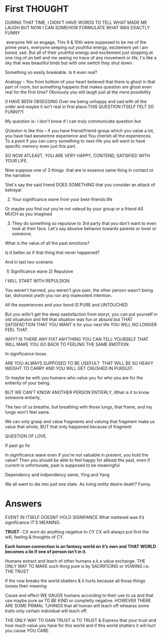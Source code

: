 # First THOUGHT
DURING THAT TIME, I DIDN'T HAVE WORDS TO TELL WHAT MADE ME LAUGH BUT NOW I CAN SOMEHOW FORMULATE WHAT WAS EXACTLY FUNNY

 everyone felt so engage, This 9 & 10th were supposed to be me of the prime years, everyone seeping out youthful energy, excitement yet i am bored, sad. But all of their youthful energy and excitement just stopping at one ring of an bell and me seeing no trace of any movement or life, t's like a sky that was beautiful birds but with one switch they shut down.

Something so easily breakable. Is it even real?

Analogy – You from bottom of your heart believed that there is ghost in that part of room, but something happens that makes question are ghost even real for the first time? Obviously you will laugh just at the mere possibility

(I HAVE BEEN OBSESSING Over me being unhappy and sad with all the order and maybe it isn't real in first place.THIS QUESTION ITSELF FELT SO FUNNY?)

My question is- I don't know if I can truly communicate question but

QUeston is like this – if you have friend/friend-group which you value a lot, you have had awseomne experience and You cherish all the experiences. To a point if you can carry something to next-life you will want to have specific memory even just this part.

SO NOW ATLEAST, YOU ARE VERY HAPPY, CONTEND, SATISFIED WITH YOUR LIFE.

Now suppose one of 3 things  that are in essence same thing in contact ot the narrative

1)let's say the said friend DOES SOMETHING that you consider an attack of betrayal

2) Your significance wane from your best-friends life

Or maybe you find out you're not valeud by your group or a friend AS MUCH as you imagined

3) They do something so repulsive to 3rd party that you don't want to even look at their face. Let's say abusive behavior towards parents or lover or someone.

What is the value of all the past emotions?

Is it better as if that thing that never happened?

And in last two scenario

 1) Significance wane 2) Repulsive

I WILL START WITH REPULSION

You weren't harmed, you weren't give pain, the other person wasn't being liar, dishonest yiwth you nor any malevolent intention.

All the experiences and your bond IS PURE and UNTOUCHED

But you willn't get the deep sastisfaction from storyt, you can put yourself in old situatuion and felt that situation was fun or absurd but THAT SATISFACTION THAT YOU WANT it for your next life YOU WILL NO LONGER FEEL THAT.

WHY? IS THERE ANY FIX? ANYTHING YOU CAN TELL YOURSELF THAT WILL MAKE YOU GO BACK TO FEELING THE SAME EMOTION.

In significance loose.

ARE YOU ALWAYS SUPPOSED TO BE USEFUL?  THAT WILL BE SO HEAVY WEIGHT TO CARRY AND YOU WILL GET CRUSHED IN PURSUIT.

Or maybe be with you humans who value you for who you are for the entierity of your being.

BUT WE CAN'T KNOW ANOTHER PERSON ENTIERLY, What is it to know someone entierly,

The two of us breathe, but breathing with those lungs, that frame, and my lungs won't feel same.

We can only grasp and value fragments and valuing that fragment make us value that whole, BUT that only happened because of fragment

QUESTION OF LOVE.

If past go fix

In significance wane even if you're not valuable in present, you hold the value? Then you should be able to feel happy for atleast the past, even if current is unfortunate, past is supposed to be meaningful

Dependency and indpendency same, Ying and Yang

We all want to die into just one state. As living entity desire death? Funny.
# Answers
EVENT IN ITSELF DOESNT HOLD SIGNIFANCE
What mattered was it’s significance IT’S MEANING.

**TRUST**- 
CX wont do anything negative to CY
CX will always put first the will, feeling & thoughts of CY.

**Each human connection is an fantasy world on it’s own and THAT WORLD becomes a lie if one of person isn’t in it.**

Humans extract and leach of other humans a.k.a value exchange. THE ONLY WAY TO MAKE such thing pure is by SACRIFICING or VOWING i.e. THE TRUST

If the vow breaks the world shatters & it hurts because all those things looses their meaning

Cause and effect WE GAUGE humans according to their use to us and that use maybe pure as TO BE KIND or completly negative.
HOWEVER THERE ARE SOME PRIMAL TJHINGS that all human will leach off whearas some traits only certain individual will leach off.

THE ONLY WAY TO GAIN TRUST is TO TRUST & Express that your trust and how much value you have for this world and if this world shatters it will hurt you cause YOU CARE.